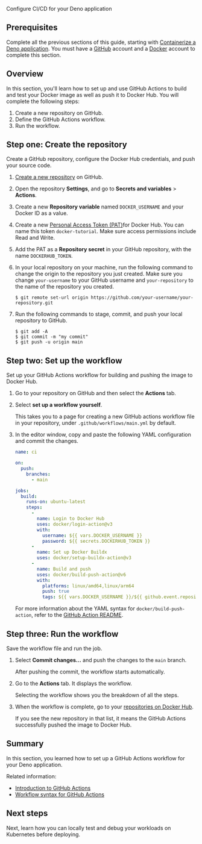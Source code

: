 Configure CI/CD for your Deno application


## Prerequisites

Complete all the previous sections of this guide, starting with [Containerize a Deno application](containerize.md). You must have a [GitHub](https://github.com/signup) account and a [Docker](https://hub.docker.com/signup) account to complete this section.

## Overview

In this section, you'll learn how to set up and use GitHub Actions to build and test your Docker image as well as push it to Docker Hub. You will complete the following steps:

1. Create a new repository on GitHub.
2. Define the GitHub Actions workflow.
3. Run the workflow.

## Step one: Create the repository

Create a GitHub repository, configure the Docker Hub credentials, and push your source code.

1. [Create a new repository](https://github.com/new) on GitHub.

2. Open the repository **Settings**, and go to **Secrets and variables** >
   **Actions**.

3. Create a new **Repository variable** named `DOCKER_USERNAME` and your Docker ID as a value.

4. Create a new [Personal Access Token (PAT)](/manuals/security/access-tokens.md#create-an-access-token)for Docker Hub. You can name this token `docker-tutorial`. Make sure access permissions include Read and Write.

5. Add the PAT as a **Repository secret** in your GitHub repository, with the name
   `DOCKERHUB_TOKEN`.

6. In your local repository on your machine, run the following command to change
   the origin to the repository you just created. Make sure you change
   `your-username` to your GitHub username and `your-repository` to the name of
   the repository you created.

   ```console
   $ git remote set-url origin https://github.com/your-username/your-repository.git
   ```

7. Run the following commands to stage, commit, and push your local repository to GitHub.

   ```console
   $ git add -A
   $ git commit -m "my commit"
   $ git push -u origin main
   ```

## Step two: Set up the workflow

Set up your GitHub Actions workflow for building and pushing the image
to Docker Hub.

1. Go to your repository on GitHub and then select the **Actions** tab.

2. Select **set up a workflow yourself**.

   This takes you to a page for creating a new GitHub actions workflow file in
   your repository, under `.github/workflows/main.yml` by default.

3. In the editor window, copy and paste the following YAML configuration and commit the changes.

   ```yaml
   name: ci
   
   on:
     push:
       branches:
         - main
   
   jobs:
     build:
       runs-on: ubuntu-latest
       steps:
         -
           name: Login to Docker Hub
           uses: docker/login-action@v3
           with:
             username: ${{ vars.DOCKER_USERNAME }}
             password: ${{ secrets.DOCKERHUB_TOKEN }}
         -
           name: Set up Docker Buildx
           uses: docker/setup-buildx-action@v3
         -
           name: Build and push
           uses: docker/build-push-action@v6
           with:
             platforms: linux/amd64,linux/arm64
             push: true
             tags: ${{ vars.DOCKER_USERNAME }}/${{ github.event.repository.name }}:latest
   ```

   For more information about the YAML syntax for `docker/build-push-action`,
   refer to the [GitHub Action README](https://github.com/docker/build-push-action/blob/master/README.md).

## Step three: Run the workflow

Save the workflow file and run the job.

1. Select **Commit changes...** and push the changes to the `main` branch.

   After pushing the commit, the workflow starts automatically.

2. Go to the **Actions** tab. It displays the workflow.

   Selecting the workflow shows you the breakdown of all the steps.

3. When the workflow is complete, go to your
   [repositories on Docker Hub](https://hub.docker.com/repositories).

   If you see the new repository in that list, it means the GitHub Actions
   successfully pushed the image to Docker Hub.

## Summary

In this section, you learned how to set up a GitHub Actions workflow for your Deno application.

Related information:
 - [Introduction to GitHub Actions](/manuals/build/ci/github-actions/_index.md)
 - [Workflow syntax for GitHub Actions](https://docs.github.com/en/actions/using-workflows/workflow-syntax-for-github-actions)

## Next steps

Next, learn how you can locally test and debug your workloads on Kubernetes before deploying.
